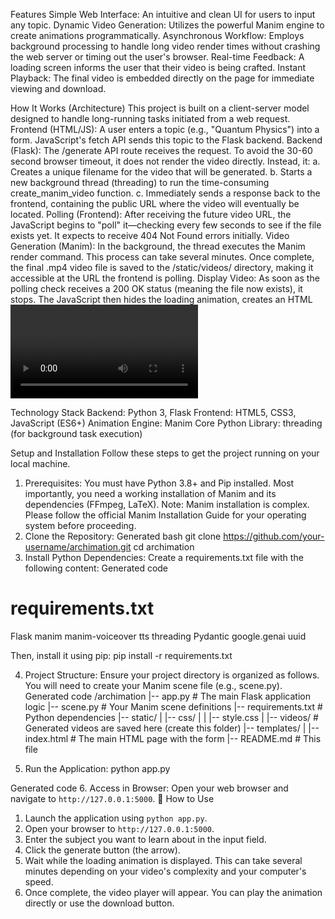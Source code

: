 Features
Simple Web Interface: An intuitive and clean UI for users to input any topic.
Dynamic Video Generation: Utilizes the powerful Manim engine to create animations programmatically.
Asynchronous Workflow: Employs background processing to handle long video render times without crashing the web server or timing out the user's browser.
Real-time Feedback: A loading screen informs the user that their video is being crafted.
Instant Playback: The final video is embedded directly on the page for immediate viewing and download.

How It Works (Architecture)
This project is built on a client-server model designed to handle long-running tasks initiated from a web request.
Frontend (HTML/JS): A user enters a topic (e.g., "Quantum Physics") into a form. JavaScript's fetch API sends this topic to the Flask backend.
Backend (Flask): The /generate API route receives the request. To avoid the 30-60 second browser timeout, it does not render the video directly. Instead, it:
a. Creates a unique filename for the video that will be generated.
b. Starts a new background thread (threading) to run the time-consuming create_manim_video function.
c. Immediately sends a response back to the frontend, containing the public URL where the video will eventually be located.
Polling (Frontend): After receiving the future video URL, the JavaScript begins to "poll" it—checking every few seconds to see if the file exists yet. It expects to receive 404 Not Found errors initially.
Video Generation (Manim): In the background, the thread executes the Manim render command. This process can take several minutes. Once complete, the final .mp4 video file is saved to the /static/videos/ directory, making it accessible at the URL the frontend is polling.
Display Video: As soon as the polling check receives a 200 OK status (meaning the file now exists), it stops. The JavaScript then hides the loading animation, creates an HTML <video> player, and displays the finished animation to the user.

Technology Stack
Backend: Python 3, Flask
Frontend: HTML5, CSS3, JavaScript (ES6+)
Animation Engine: Manim
Core Python Library: threading (for background task execution)

Setup and Installation
Follow these steps to get the project running on your local machine.
1. Prerequisites:
You must have Python 3.8+ and Pip installed. Most importantly, you need a working installation of Manim and its dependencies (FFmpeg, LaTeX).
Note: Manim installation is complex. Please follow the official Manim Installation Guide for your operating system before proceeding.
2. Clone the Repository:
Generated bash
git clone https://github.com/your-username/archimation.git
cd archimation
3. Install Python Dependencies:
Create a requirements.txt file with the following content:
Generated code
# requirements.txt
Flask
manim
manim-voiceover
tts
threading
Pydantic
google.genai
uuid

Then, install it using pip:
pip install -r requirements.txt


4. Project Structure:
Ensure your project directory is organized as follows. You will need to create your Manim scene file (e.g., scene.py).
Generated code
/archimation
|-- app.py              # The main Flask application logic
|-- scene.py            # Your Manim scene definitions
|-- requirements.txt    # Python dependencies
|-- static/
|   |-- css/
|   |   |-- style.css
|   |-- videos/         # Generated videos are saved here (create this folder)
|-- templates/
|   |-- index.html      # The main HTML page with the form
|-- README.md           # This file

5. Run the Application:
python app.py

Generated code
6. Access in Browser:
Open your web browser and navigate to `http://127.0.0.1:5000`.
📖 How to Use
1.  Launch the application using `python app.py`.
2.  Open your browser to `http://127.0.0.1:5000`.
3.  Enter the subject you want to learn about in the input field.
4.  Click the generate button (the arrow).
5.  Wait while the loading animation is displayed. This can take several minutes depending on your video's complexity and your computer's speed.
6.  Once complete, the video player will appear. You can play the animation directly or use the download button.
